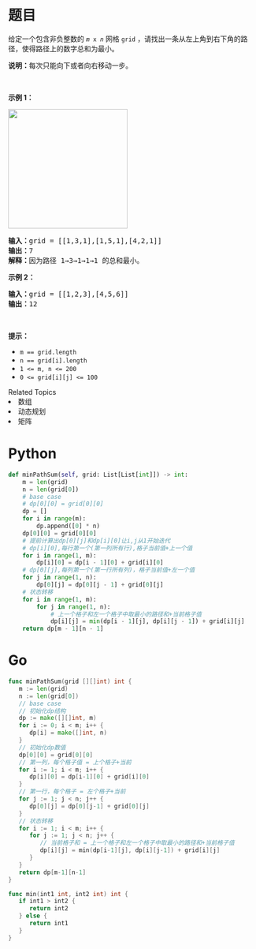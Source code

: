 # 题目
<p>给定一个包含非负整数的 <code><em>m</em> x <em>n</em></code> 网格 <code>grid</code> ，请找出一条从左上角到右下角的路径，使得路径上的数字总和为最小。</p>

<p><strong>说明：</strong>每次只能向下或者向右移动一步。</p>

<p> </p>

<p><strong>示例 1：</strong></p>
<img alt="" src="https://assets.leetcode.com/uploads/2020/11/05/minpath.jpg" style="width: 242px; height: 242px;" />
<pre>
<strong>输入：</strong>grid = [[1,3,1],[1,5,1],[4,2,1]]
<strong>输出：</strong>7
<strong>解释：</strong>因为路径 1→3→1→1→1 的总和最小。
</pre>

<p><strong>示例 2：</strong></p>

<pre>
<strong>输入：</strong>grid = [[1,2,3],[4,5,6]]
<strong>输出：</strong>12
</pre>

<p> </p>

<p><strong>提示：</strong></p>

<ul>
	<li><code>m == grid.length</code></li>
	<li><code>n == grid[i].length</code></li>
	<li><code>1 <= m, n <= 200</code></li>
	<li><code>0 <= grid[i][j] <= 100</code></li>
</ul>
<div><div>Related Topics</div><div><li>数组</li><li>动态规划</li><li>矩阵</li></div></div>

# Python

```python
def minPathSum(self, grid: List[List[int]]) -> int:
    m = len(grid)
    n = len(grid[0])
    # base case
    # dp[0][0] = grid[0][0]
    dp = []
    for i in range(m):
        dp.append([0] * n)
    dp[0][0] = grid[0][0]
    # 提前计算出dp[0][j]和dp[i][0]让i,j从1开始迭代
    # dp[i][0],每行第一个(第一列所有行),格子当前值+上一个值
    for i in range(1, m):
        dp[i][0] = dp[i - 1][0] + grid[i][0]
    # dp[0][j],每列第一个(第一行所有列)，格子当前值+左一个值
    for j in range(1, n):
        dp[0][j] = dp[0][j - 1] + grid[0][j]
    # 状态转移
    for i in range(1, m):
        for j in range(1, n):
            # 上一个格子和左一个格子中取最小的路径和+当前格子值
            dp[i][j] = min(dp[i - 1][j], dp[i][j - 1]) + grid[i][j]
    return dp[m - 1][n - 1]
```

# Go

```go
func minPathSum(grid [][]int) int {
   m := len(grid)
   n := len(grid[0])
   // base case
   // 初始化dp结构
   dp := make([][]int, m)
   for i := 0; i < m; i++ {
      dp[i] = make([]int, n)
   }
   // 初始化dp数值
   dp[0][0] = grid[0][0]
   // 第一列，每个格子值 = 上个格子+当前
   for i := 1; i < m; i++ {
      dp[i][0] = dp[i-1][0] + grid[i][0]
   }
   // 第一行，每个格子 = 左个格子+当前
   for j := 1; j < n; j++ {
      dp[0][j] = dp[0][j-1] + grid[0][j]
   }
   // 状态转移
   for i := 1; i < m; i++ {
      for j := 1; j < n; j++ {
         // 当前格子和 = 上一个格子和左一个格子中取最小的路径和+当前格子值
         dp[i][j] = min(dp[i-1][j], dp[i][j-1]) + grid[i][j]
      }
   }
   return dp[m-1][n-1]
}

func min(int1 int, int2 int) int {
   if int1 > int2 {
      return int2
   } else {
      return int1
   }
}
```